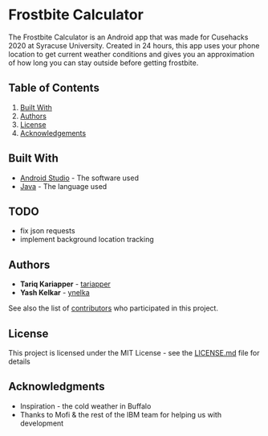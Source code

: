 # Frostbite Calculator

The Frostbite Calculator is an Android app that was made for Cusehacks 2020 at Syracuse University. Created in 24 hours, this app uses your phone location to get current weather conditions and gives you an approximation of how long you can stay outside before getting frostbite.

## Table of Contents
1. [Built With](#built-with)
2. [Authors](#authors)
3. [License](#license)
4. [Acknowledgements](#acknowledgements)

## Built With

* [Android Studio](https://developer.android.com/studio/) - The software used
* [Java](https://www.java.com/en/) - The language used

## TODO
* fix json requests
* implement background location tracking

## Authors

* **Tariq Kariapper** - [tariapper](https://github.com/tariapper)
* **Yash Kelkar** - [ynelka](https://github.com/ynelka)

See also the list of [contributors](https://github.com/your/project/contributors) who participated in this project.

## License

This project is licensed under the MIT License - see the [LICENSE.md](LICENSE.md) file for details

## Acknowledgments

* Inspiration - the cold weather in Buffalo
* Thanks to Mofi & the rest of the IBM team for helping us with development
